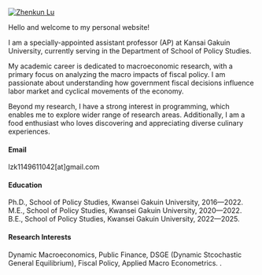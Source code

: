 

[![Zhenkun Lu](https://img.shields.io/badge/senli1073-github-blue?logo=github)](https://github.com/EconSolider)

Hello and welcome to my personal website! 

I am a specially-appointed assistant professor (AP) at Kansai Gakuin University, currently serving in the Department of School of Policy Studies. 

My academic career is dedicated to macroeconomic research, with a primary focus on analyzing the macro impacts of fiscal policy. I am passionate about understanding how government fiscal decisions influence labor market and cyclical movements of the economy.

Beyond my research, I have a strong interest in programming, which enables me to explore wider range of research areas. Additionally, I am a food enthusiast who loves discovering and appreciating diverse culinary experiences.

#### Email
lzk1149611042[at]gmail.com

#### Education
Ph.D., School of Policy Studies, Kwansei Gakuin University, 2016—2022. \
M.E., School of Policy Studies, Kwansei Gakuin University, 2020—2022. \
B.E., School of Policy Studies, Kwansei Gakuin University, 2022—2025.

#### Research Interests
Dynamic Macroeconomics, Public Finance, DSGE (Dynamic Stcochastic General Equilibrium), Fiscal Policy, Applied Macro Econometrics.
.

